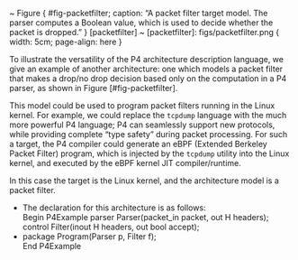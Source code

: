 \~ Figure { \#fig-packetfilter; caption: “A packet filter target model.
The parser computes a Boolean value, which is used to decide whether the
packet is dropped.” } \[packetfilter\] \~ \[packetfilter\]:
figs/packetfilter.png { width: 5cm; page-align: here }

To illustrate the versatility of the P4 architecture description
language, we give an example of another architecture: one which models a
packet filter that makes a drop/no drop decision based only on the
computation in a P4 parser, as shown in Figure \[\#fig-packetfilter\].

This model could be used to program packet filters running in the Linux
kernel. For example, we could replace the `tcpdump` language with the
much more powerful P4 language; P4 can seamlessly support new protocols,
while providing complete “type safety” during packet processing. For
such a target, the P4 compiler could generate an eBPF (Extended Berkeley
Packet Filter) program, which is injected by the `tcpdump` utility into
the Linux kernel, and executed by the eBPF kernel JIT compiler/runtime.

In this case the target is the Linux kernel, and the architecture model
is a packet filter.

  - The declaration for this architecture is as follows:  
    Begin P4Example parser Parser<H>(packet\_in packet, out H headers);
    control Filter<H>(inout H headers, out bool accept);
  - package Program<H>(Parser<H> p, Filter<H> f);  
    End P4Example
